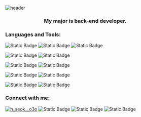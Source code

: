 ![header](https://capsule-render.vercel.app/api?type=rect&height=200&text=Hi👋,I'm%20HeeSeok&stroke=black&strokeWidth=3)

<h3 align="center">My major is back-end developer.</h3>

<h3 align="left">Languages and Tools:</h3>

![Static Badge](https://img.shields.io/badge/JAVA-orange?style=for-the-badge&logo=JAVA)
![Static Badge](https://img.shields.io/badge/JAVASCRIPT-black?style=for-the-badge&logo=JAVASCRIPT)
![Static Badge](https://img.shields.io/badge/JQUERY-blue?style=for-the-badge&logo=jquery)


![Static Badge](https://img.shields.io/badge/HTML5-%23E34F26?style=for-the-badge&logo=html5&logoColor=white)
![Static Badge](https://img.shields.io/badge/CSS-%231572B6?style=for-the-badge&logo=css3&logoColor=white)


![Static Badge](https://img.shields.io/badge/SPRINGBOOT-green?style=for-the-badge&logo=springboot)
![Static Badge](https://img.shields.io/badge/THYMELEAF-%20darkgreen?style=for-the-badge&logo=thymeleaf)


![Static Badge](https://img.shields.io/badge/ORACLE-%23F80000?style=for-the-badge&logo=oracle&logoColor=white)
![Static Badge](https://img.shields.io/badge/MYSQL-%234479A1?style=for-the-badge&logo=mysql&logoColor=white)


![Static Badge](https://img.shields.io/badge/GIT-%23F05032?style=for-the-badge&logo=git&logoColor=white)
![Static Badge](https://img.shields.io/badge/GITHUB-%23181717?style=for-the-badge&logo=github&logoColor=white)

<h3 align="left">Connect with me:</h3>

<a href="https://instagram.com/h_seok__o3o" target="blank"><img src="https://img.shields.io/badge/INSTAGRAM-%23E4405F?style=for-the-badge&logo=instagram&logoColor=white" alt="h_seok__o3o"/></a>
![Static Badge](https://img.shields.io/badge/NOTION-%23000000?style=for-the-badge&logo=notion&logoColor=white)
![Static Badge](https://img.shields.io/badge/NAVER-%2303C75A?style=for-the-badge&logo=naver&logoColor=white)
![Static Badge](https://img.shields.io/badge/GMAIL-%23EA4335?style=for-the-badge&logo=gmail&logoColor=white)



